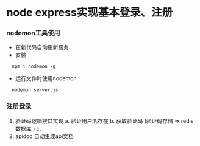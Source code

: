# node express实现基本登录、注册

### nodemon工具使用
  + 更新代码自动更新服务
  + 安装
  ```
    npm i nodemon -g
  ```
  + 运行文件时使用nodemon
  ```
    nodemon server.js
  ```

### 注册登录
1. 验证码逻辑接口实现
  a. 验证用户名存在
  b. 获取验证码 (验证码存储 => redis 数据库 )
  c. 
2. apidoc 自动生成api文档